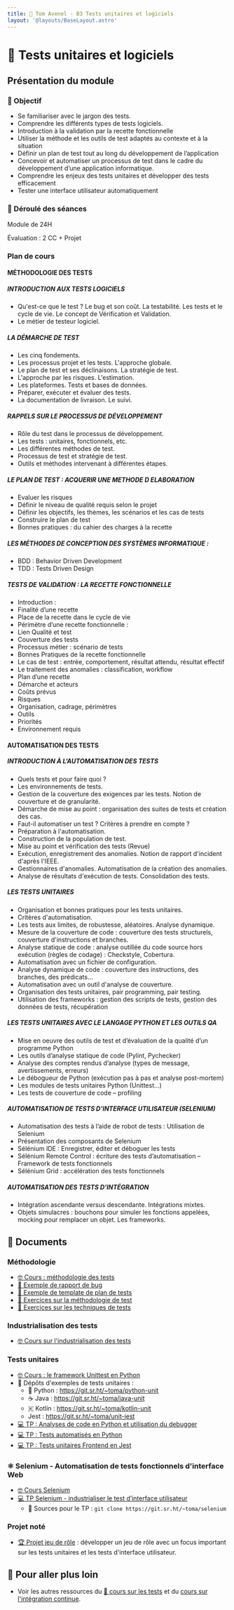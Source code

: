 ```yaml
---
title: 🧪 Tom Avenel - B3 Tests unitaires et logiciels
layout: '@layouts/BaseLayout.astro'
---
```


# 🧪 Tests unitaires et logiciels

## Présentation du module

### 🎯 Objectif
 
- Se familiariser avec le jargon des tests. 
- Comprendre les différents types de tests logiciels.
- Introduction à la validation par la recette fonctionnelle 
- Utiliser la méthode et les outils de test adaptés au contexte et à la situation 
- Définir un plan de test tout au long du développement de l’application 
- Concevoir et automatiser un processus de test dans le cadre du développement d’une application informatique. 
- Comprendre les enjeux des tests unitaires et développer des tests efficacement
- Tester une interface utilisateur automatiquement

### 📅 Déroulé des séances

Module de 24H

Évaluation : 2 CC + Projet

### Plan de cours

#### MÉTHODOLOGIE DES TESTS

##### INTRODUCTION AUX TESTS LOGICIELS 

- Qu'est-ce que le test ? Le bug et son coût. La testabilité. Les tests et le cycle de vie. Le concept de Vérification et Validation.
- Le métier de testeur logiciel.

##### LA DÉMARCHE DE TEST 

- Les cinq fondements. 
- Les processus projet et les tests. L'approche globale. 
- Le plan de test et ses déclinaisons. La stratégie de test. 
- L'approche par les risques. L'estimation. 
- Les plateformes. Tests et bases de données. 
- Préparer, exécuter et évaluer des tests. 
- La documentation de livraison. Le suivi. 

##### RAPPELS SUR LE PROCESSUS DE DÉVELOPPEMENT 

- Rôle du test dans le processus de développement. 
- Les tests : unitaires, fonctionnels, etc. 
- Les différentes méthodes de test. 
- Processus de test et stratégie de test. 
- Outils et méthodes intervenant à différentes étapes. 

##### LE PLAN DE TEST : ACQUERIR UNE METHODE D ELABORATION   

- Evaluer les risques  
- Définir le niveau de qualité requis selon le projet 
- Définir les objectifs, les thèmes, les scénarios et les cas de tests 
- Construire le plan de test 
- Bonnes pratiques : du cahier des charges à la recette 
 
##### LES MÉTHODES DE CONCEPTION DES SYSTÈMES INFORMATIQUE : 
- BDD : Behavior Driven Development 
- TDD : Tests Driven Design

##### TESTS DE VALIDATION : LA RECETTE FONCTIONNELLE  

- Introduction : 
- Finalité d’une recette 
- Place de la recette dans le cycle de vie 
- Périmètre d’une recette fonctionnelle : 
- Lien Qualité et test 
- Couverture des tests 
- Processus métier : scénario de tests  
- Bonnes Pratiques de la recette fonctionnelle
- Le cas de test : entrée, comportement, résultat attendu, résultat effectif 
- Le traitement des anomalies : classification, workflow 
- Plan d’une recette
- Démarche et acteurs 
- Coûts prévus 
- Risques 
- Organisation, cadrage, périmètres 
- Outils 
- Priorités 
- Environnement requis

#### AUTOMATISATION DES TESTS

##### INTRODUCTION À L’AUTOMATISATION DES TESTS 

- Quels tests et pour faire quoi ? 
- Les environnements de tests. 
- Gestion de la couverture des exigences par les tests. Notion de couverture et de granularité. 
- Démarche de mise au point : organisation des suites de tests et création des cas. 
- Faut-il automatiser un test ? Critères à prendre en compte ? 
- Préparation à l'automatisation. 
- Construction de la population de test. 
- Mise au point et vérification des tests (Revue) 
- Exécution, enregistrement des anomalies. Notion de rapport d'incident d'après l'IEEE. 
- Gestionnaires d'anomalies. Automatisation de la création des anomalies. 
- Analyse de résultats d'exécution de tests. Consolidation des tests. 

##### LES TESTS UNITAIRES

- Organisation et bonnes pratiques pour les tests unitaires. 
- Critères d'automatisation. 
- Les tests aux limites, de robustesse, aléatoires. Analyse dynamique. 
- Mesure de la couverture de code : couverture des tests structurels, couverture d'instructions et 
branches. 
- Analyse statique de code : analyse outillée du code source hors exécution (règles de codage) : 
Checkstyle, Cobertura. 
- Automatisation avec un fichier de configuration. 
- Analyse dynamique de code : couverture des instructions, des branches, des prédicats… 
- Automatisation avec un outil d'analyse de couverture. 
- Organisation des tests unitaires, pair programming, pair testing. 
- Utilisation des frameworks : gestion des scripts de tests, gestion des données de tests, récupération

##### LES TESTS UNITAIRES AVEC LE LANGAGE PYTHON ET LES OUTILS QA  

- Mise en oeuvre des outils de test et d’évaluation de la qualité d’un programme Python 
- Les outils d’analyse statique de code (Pylint, Pychecker) 
- Analyse des comptes rendus d’analyse (types de message, avertissements, erreurs) 
- Le débogueur de Python (exécution pas à pas et analyse post-mortem) 
- Les modules de tests unitaires Python (Unittest…) 
- Les tests de couverture de code – profiling

##### AUTOMATISATION DE TESTS D'INTERFACE UTILISATEUR (SELENIUM)

- Automatisation des tests à l’aide de robot de tests : Utilisation de Selenium 
- Présentation des composants de Selenium 
- Sélénium IDE : Enregistrer, éditer et déboguer les tests 
- Sélénium Remote Control : écriture des tests d’automatisation – Framework de tests fonctionnels 
- Sélénium Grid : accélération des tests fonctionnels

##### AUTOMATISATION DES TESTS D’INTÉGRATION 

- Intégration ascendante versus descendante. Intégrations mixtes. 
- Objets simulacres : bouchons pour simuler les fonctions appelées, mocking pour remplacer un objet. 
Les frameworks. 

## 📑 Documents

### Méthodologie

- [🤓 Cours : méthodologie des tests](/tests/cours-methodo)
- [📖 Exemple de rapport de bug](/tests/methodo/exemple-rapport-bug)
- [📖 Exemple de template de plan de tests](/tests/methodo/exemple-template-plan-tests)
- [📝 Exercices sur la méthodologie de test](/tests/methodo/exercices_methodo_tests)
- [📝 Exercices sur les techniques de tests](/tests/methodo/techniques-tests-exercices)

### Industrialisation des tests

- [🤓 Cours sur l'industrialisation des tests](/tests/cours-indus)

### Tests unitaires

- [🤓 Cours : le framework Unittest en Python](/tests/unit/python/cours-python-unittest)
-  Dépôts d'exemples de tests unitaires :
  - 󰌠 Python : <https://git.sr.ht/~toma/python-unit>
  - ☕ Java : <https://git.sr.ht/~toma/java-unit>
  - 🇰 Kotlin : <https://git.sr.ht/~toma/kotlin-unit>
  - Jest : <https://git.sr.ht/~toma/unit-jest>
- [💻 TP : Analyses de code en Python et utilisation du debugger](/tests/unit/python/tp-python-lint-debug)
- [💻 TP : Tests automatisés en Python](/tests/unit/python/tp-python-tests)
- [💻 TP : Tests unitaires Frontend en Jest](/tests/unit/jest/tp-jest)

### ⚛️ Selenium - Automatisation de tests fonctionnels d'interface Web

- [🤓 Cours Selenium](/tests/selenium-cours)
- [💻 TP Selenium - industrialiser le test d’interface utilisateur](/tests/selenium-tp)
  -   Sources pour le TP : `git clone https://git.sr.ht/~toma/selenium`

### Projet noté

- [🏆 Projet jeu de rôle](/tests/projet_jeu_roles) : développer un jeu de rôle avec un focus important sur les tests unitaires et les tests d'interface utilisateur.

## 🚀 Pour aller plus loin

- Voir les autres ressources du [🧪 cours sur les tests](/tests) et du [cours sur l'intégration continue](/ci).
